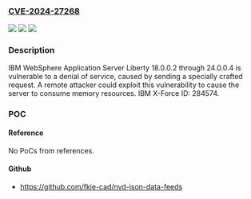 ### [CVE-2024-27268](https://cve.mitre.org/cgi-bin/cvename.cgi?name=CVE-2024-27268)
![](https://img.shields.io/static/v1?label=Product&message=WebSphere%20Application%20Server%20Liberty&color=blue)
![](https://img.shields.io/static/v1?label=Version&message=18.0.0.2%3C%3D%2024.0.0.4%20&color=brighgreen)
![](https://img.shields.io/static/v1?label=Vulnerability&message=CWE-770%20Allocation%20of%20Resources%20Without%20Limits%20or%20Throttling&color=brighgreen)

### Description

IBM WebSphere Application Server Liberty 18.0.0.2 through 24.0.0.4 is vulnerable to a denial of service, caused by sending a specially crafted request. A remote attacker could exploit this vulnerability to cause the server to consume memory resources.  IBM X-Force ID:  284574.

### POC

#### Reference
No PoCs from references.

#### Github
- https://github.com/fkie-cad/nvd-json-data-feeds

